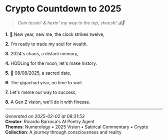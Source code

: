# Crypto Countdown to 2025

> *Coin tossin' & hexin' my way to the top, sheesh! 💰🔮*

**1.** 🌠 New year, new me, the clock strikes twelve,


**2.** I'm ready to trade my soul for wealth.


**3.** 2024's chaos, a distant memory,


**4.** HODLing for the moon, let's make history.


**5.** 🔢 08/08/2025, a sacred date,


**6.** The gigachad year, no time to wait.


**7.** Let's meme our way to success,


**8.** A Gen Z vision, we'll do it with finesse.



---

*Generated on 2025-02-02 at 08:31:53*  
**Creator**: Ricardo Barroca's AI Poetry Agent  
**Themes**: Numerology • 2025 Vision • Satirical Commentary • Crypto  
**Collection**: A journey through consciousness and reality